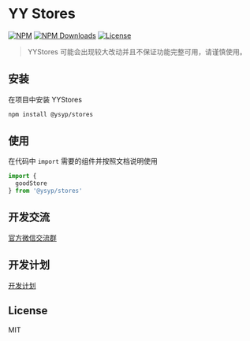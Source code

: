 # YY Stores

[![NPM][npm-version-image]][npm-version-url] [![NPM Downloads][npm-downloads-image]][npm-version-url] [![License][license-image]][license-url]

> YYStores 可能会出现较大改动并且不保证功能完整可用，请谨慎使用。
## 安装

在项目中安装 YYStores

```bash
npm install @ysyp/stores
```

## 使用

在代码中 `import` 需要的组件并按照文档说明使用

```js
import {
  goodStore
} from '@ysyp/stores'
```

## 开发交流

[官方微信交流群](https://github.com/Yuansheng-Tech/YYStores/issues)

## 开发计划

[开发计划](./PLANS.md)

## License

MIT

[npm-version-image]: https://img.shields.io/npm/v/@ysyp/stores.svg?style=flat-square
[npm-version-url]: https://www.npmjs.com/package/@ysyp/ui
[npm-downloads-image]: https://img.shields.io/npm/dm/@ysyp/stores?style=flat-square
[npm-downloads-url]: https://www.npmjs.com/package/@ysyp/stores
[license-image]: https://img.shields.io/github/license/Yuansheng-Tech/YYStores?style=flat-square
[license-url]: https://github.com/Yuansheng-Tech/YYStores/blob/master/LICENSE
